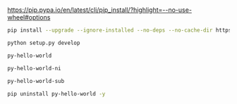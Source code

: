# 


https://pip.pypa.io/en/latest/cli/pip_install/?highlight=--no-use-wheel#options
```bash
pip install --upgrade --ignore-installed --no-deps --no-cache-dir https://github.com/AlttiRi/py-hello-world/archive/master.tar.gz
```

```bash
python setup.py develop
```


```bash
py-hello-world
```
```bash
py-hello-world-ni
```
```bash
py-hello-world-sub
```


```bash
pip uninstall py-hello-world -y
```
